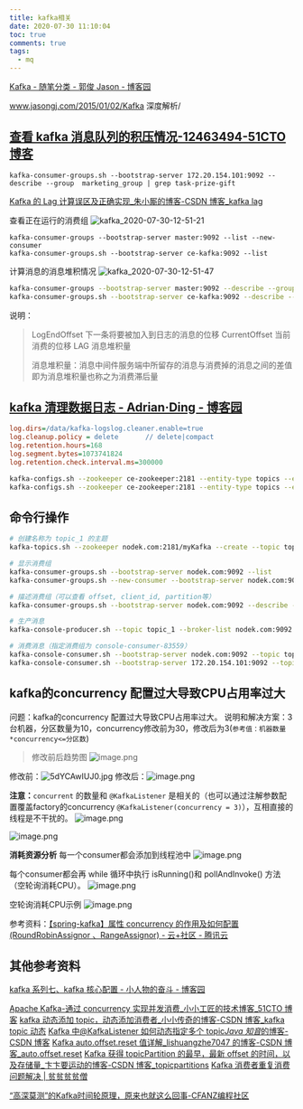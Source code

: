 ```yaml
---
title: kafka相关
date: 2020-07-30 11:10:04
toc: true
comments: true
tags:
  - mq
---
```


[Kafka - 随笔分类 - 郭俊 Jason - 博客园](https://www.cnblogs.com/jasongj/category/672183.html)

www.jasongj.com/2015/01/02/Kafka 深度解析/

## [查看 kafka 消息队列的积压情况-12463494-51CTO 博客](https://blog.51cto.com/12473494/2420105)

```
kafka-consumer-groups.sh --bootstrap-server 172.20.154.101:9092 --describe --group  marketing_group | grep task-prize-gift

```

[Kafka 的 Lag 计算误区及正确实现\_朱小厮的博客-CSDN 博客\_kafka lag](https://blog.csdn.net/u013256816/article/details/79955578)

查看正在运行的消费组
![kafka_2020-07-30-12-51-21](https://raw.githubusercontent.com/lyloou/img/develop/img/20210702092139.png)

```
kafka-consumer-groups --bootstrap-server master:9092 --list --new-consumer
kafka-consumer-groups.sh --bootstrap-server ce-kafka:9092 --list
```

计算消息的消息堆积情况
![kafka_2020-07-30-12-51-47](https://raw.githubusercontent.com/lyloou/img/develop/img/20210702092149.png)

```sh
kafka-consumer-groups --bootstrap-server master:9092 --describe --group  test_kafka_game_x_g1
kafka-consumer-groups.sh --bootstrap-server ce-kafka:9092 --describe --group  default-group
```

说明：

> LogEndOffset 下一条将要被加入到日志的消息的位移
> CurrentOffset 当前消费的位移
> LAG 消息堆积量
>
> 消息堆积量：消息中间件服务端中所留存的消息与消费掉的消息之间的差值即为消息堆积量也称之为消费滞后量

## [kafka 清理数据日志 - Adrian·Ding - 博客园](https://www.cnblogs.com/ding2016/p/9294544.html)

```ini
log.dirs=/data/kafka-logslog.cleaner.enable=true
log.cleanup.policy = delete　　　　// delete|compact
log.retention.hours=168
log.segment.bytes=1073741824
log.retention.check.interval.ms=300000
```

```sh
kafka-configs.sh --zookeeper ce-zookeeper:2181 --entity-type topics --entity-name __consumer_offsets --describe
kafka-configs.sh --zookeeper ce-zookeeper:2181 --entity-type topics --entity-name __consumer_offsets --alter --delete-config cleanup.policy
```

## 命令行操作

```sh
# 创建名称为 topic_1 的主题
kafka-topics.sh --zookeeper nodek.com:2181/myKafka --create --topic topic_1 --partitions 1 --replication-factor 1

# 显示消费组
kafka-consumer-groups.sh --bootstrap-server nodek.com:9092 --list
kafka-consumer-groups.sh --new-consumer --bootstrap-server nodek.com:9092 --list

# 描述消费组（可以查看 offset, client_id, partition等）
kafka-consumer-groups.sh --bootstrap-server nodek.com:9092 --describe --group  consumer_demo1

# 生产消息
kafka-console-producer.sh --topic topic_1 --broker-list nodek.com:9092

# 消费消息（指定消费组为 console-consumer-83559）
kafka-console-consumer.sh --bootstrap-server nodek.com:9092 --topic topic_1 --group console-consumer-83559
kafka-console-consumer.sh --bootstrap-server 172.20.154.101:9092 --topic task-prize-gift-dev --from-beginning
```

## kafka的concurrency 配置过大导致CPU占用率过大

问题：kafka的concurrency 配置过大导致CPU占用率过大。
说明和解决方案：3台机器，分区数量为10，concurrency修改前为30，修改后为3(`参考值：机器数量*concurrency<=分区数`)

> 修改前后趋势图
> ![image.png](https://raw.githubusercontent.com/lyloou/img/develop/v3/202304131428849.png)

修改前：![5dYCAwIUJ0.jpg](https://raw.githubusercontent.com/lyloou/img/develop/v3/202304131429741.jpg)
修改后：![image.png](https://raw.githubusercontent.com/lyloou/img/develop/v3/202304131430480.png)

**注意：**`concurrent` 的数量和 `@KafkaListener` 是相关的（也可以通过注解参数配置覆盖factory的concurrency `@KafkaListener(concurrency = 3)`），互相直接的线程是不干扰的。
![image.png](https://raw.githubusercontent.com/lyloou/img/develop/v3/202304131701372.png)

![image.png](https://raw.githubusercontent.com/lyloou/img/develop/v3/202304131659956.png)

**消耗资源分析**
每一个consumer都会添加到线程池中
![image.png](https://raw.githubusercontent.com/lyloou/img/develop/v3/202304131728246.png)

每个consumer都会再 while 循环中执行 isRunning()和 pollAndInvoke() 方法（空轮询消耗CPU）。
![image.png](https://raw.githubusercontent.com/lyloou/img/develop/v3/202304131736265.png)

空轮询消耗CPU示例
![image.png](https://raw.githubusercontent.com/lyloou/img/develop/v3/202304131740462.png)

参考资料：[【spring-kafka】属性 concurrency 的作用及如何配置(RoundRobinAssignor 、RangeAssignor) - 云+社区 - 腾讯云](https://cloud.tencent.com/developer/article/1846785)


## 其他参考资料

[kafka 系列七、kafka 核心配置 - 小人物的奋斗 - 博客园](https://www.cnblogs.com/wangzhuxing/p/10111831.html#_label1_14)

[Apache Kafka-通过 concurrency 实现并发消费\_小小工匠的技术博客\_51CTO 博客](https://blog.51cto.com/u_15239532/2858254)
[kafka 动态添加 topic，动态添加消费者\_小小传奇的博客-CSDN 博客\_kafka topic 动态](https://blog.csdn.net/weixin_42331178/article/details/119936230)
[Kafka 中@KafkaListener 如何动态指定多个 topic*Java 知音*的博客-CSDN 博客](https://blog.csdn.net/weixin_36380516/article/details/119524653?utm_medium=distribute.pc_relevant.none-task-blog-2~default~baidujs_baidulandingword~default-1.pc_relevant_default&spm=1001.2101.3001.4242.2&utm_relevant_index=4)
[Kafka auto.offset.reset 值详解\_lishuangzhe7047 的博客-CSDN 博客\_auto.offset.reset](https://blog.csdn.net/lishuangzhe7047/article/details/74530417)
[Kafka 获得 topicPartition 的最早，最新 offset 的时间，以及存储量\_卞卞要运动的博客-CSDN 博客\_topicpartitions](https://blog.csdn.net/qq_29976261/article/details/90229375)
[Kafka 消费者重复消费问题解决 | 贫贫贫贫僧](http://haoyuanliu.github.io/2020/07/24/Kafka%E6%B6%88%E8%B4%B9%E8%80%85%E9%87%8D%E5%A4%8D%E6%B6%88%E8%B4%B9%E9%97%AE%E9%A2%98%E8%A7%A3%E5%86%B3/)

[“高深莫测”的Kafka时间轮原理，原来也就这么回事-CFANZ编程社区](https://www.cfanz.cn/mobile/resource/detail/QzqWOjxEnjxEv)